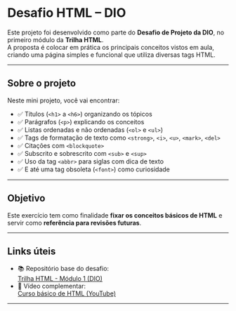 # Desafio HTML – DIO

Este projeto foi desenvolvido como parte do **Desafio de Projeto da DIO**, no primeiro módulo da **Trilha HTML**.  
A proposta é colocar em prática os principais conceitos vistos em aula, criando uma página simples e funcional que utiliza diversas tags HTML.

---

## Sobre o projeto

Neste mini projeto, você vai encontrar:

- ✅ Títulos (`<h1>` a `<h6>`) organizando os tópicos  
- ✅ Parágrafos (`<p>`) explicando os conceitos  
- ✅ Listas ordenadas e não ordenadas (`<ol>` e `<ul>`)  
- ✅ Tags de formatação de texto como `<strong>`, `<i>`, `<u>`, `<mark>`, `<del>`  
- ✅ Citações com `<blockquote>`  
- ✅ Subscrito e sobrescrito com `<sub>` e `<sup>`  
- ✅ Uso da tag `<abbr>` para siglas com dica de texto  
- ✅ E até uma tag obsoleta (`<font>`) como curiosidade  

---

## Objetivo

Este exercício tem como finalidade **fixar os conceitos básicos de HTML** e servir como **referência para revisões futuras**.

---

## Links úteis

- 📚 Repositório base do desafio:  
  [Trilha HTML - Módulo 1 (DIO)](https://github.com/digitalinnovationone/trilha-html-modulo-1)  
- 🎥 Vídeo complementar:  
  [Curso básico de HTML (YouTube)](https://www.youtube.com/watch?v=4dQtz1PpY9A)

---





























